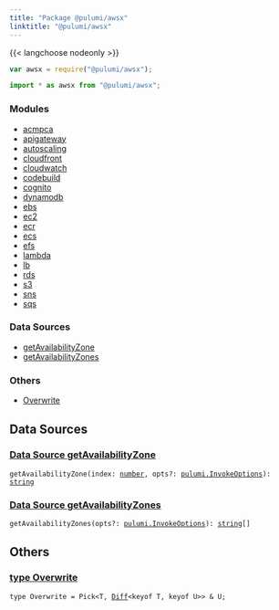 ```yaml
---
title: "Package @pulumi/awsx"
linktitle: "@pulumi/awsx"
---
```


<!-- WARNING: this page was generated by a tool. Do not edit it by hand. -->
<!-- To change it, please see https://github.com/pulumi/docs/tree/master/tools/tscdocgen. -->

{{< langchoose nodeonly >}}

```javascript
var awsx = require("@pulumi/awsx");
```

```typescript
import * as awsx from "@pulumi/awsx";
```


<h3>Modules</h3>
<ul class="api">
    <li><a href="acmpca/"><span class="symbol module"></span>acmpca</a></li>
    <li><a href="apigateway/"><span class="symbol module"></span>apigateway</a></li>
    <li><a href="autoscaling/"><span class="symbol module"></span>autoscaling</a></li>
    <li><a href="cloudfront/"><span class="symbol module"></span>cloudfront</a></li>
    <li><a href="cloudwatch/"><span class="symbol module"></span>cloudwatch</a></li>
    <li><a href="codebuild/"><span class="symbol module"></span>codebuild</a></li>
    <li><a href="cognito/"><span class="symbol module"></span>cognito</a></li>
    <li><a href="dynamodb/"><span class="symbol module"></span>dynamodb</a></li>
    <li><a href="ebs/"><span class="symbol module"></span>ebs</a></li>
    <li><a href="ec2/"><span class="symbol module"></span>ec2</a></li>
    <li><a href="ecr/"><span class="symbol module"></span>ecr</a></li>
    <li><a href="ecs/"><span class="symbol module"></span>ecs</a></li>
    <li><a href="efs/"><span class="symbol module"></span>efs</a></li>
    <li><a href="lambda/"><span class="symbol module"></span>lambda</a></li>
    <li><a href="lb/"><span class="symbol module"></span>lb</a></li>
    <li><a href="rds/"><span class="symbol module"></span>rds</a></li>
    <li><a href="s3/"><span class="symbol module"></span>s3</a></li>
    <li><a href="sns/"><span class="symbol module"></span>sns</a></li>
    <li><a href="sqs/"><span class="symbol module"></span>sqs</a></li>
</ul>



<h3>Data Sources</h3>
<ul class="api">
    <li><a href="#getAvailabilityZone"><span class="symbol datasource"></span>getAvailabilityZone</a></li>
    <li><a href="#getAvailabilityZones"><span class="symbol datasource"></span>getAvailabilityZones</a></li>
</ul>

<h3>Others</h3>
<ul class="api">
    <li><a href="#Overwrite"><span class="symbol api"></span>Overwrite</a></li>
</ul>



<h2 id="data-sources">Data Sources</h2>
<h3 class="pdoc-module-header" id="getAvailabilityZone" data-link-title="getAvailabilityZone">
    <a href="https://github.com/pulumi/pulumi-awsx/blob/e996e22e1fe80b06727b3727282bf0424925b507/nodejs/awsx/aws.ts#L24">
        Data Source <strong>getAvailabilityZone</strong>
    </a>
</h3>


<pre class="highlight"><code><span class='kd'></span>getAvailabilityZone(index: <span class='kd'><a href='https://developer.mozilla.org/en-US/docs/Web/JavaScript/Reference/Global_Objects/Number'>number</a></span>, opts?: <a href='/docs/reference/pkg/nodejs/pulumi/pulumi/#InvokeOptions'>pulumi.InvokeOptions</a>): <span class='kd'><a href='https://developer.mozilla.org/en-US/docs/Web/JavaScript/Reference/Global_Objects/String'>string</a></span></code></pre>

<h3 class="pdoc-module-header" id="getAvailabilityZones" data-link-title="getAvailabilityZones">
    <a href="https://github.com/pulumi/pulumi-awsx/blob/e996e22e1fe80b06727b3727282bf0424925b507/nodejs/awsx/aws.ts#L29">
        Data Source <strong>getAvailabilityZones</strong>
    </a>
</h3>


<pre class="highlight"><code><span class='kd'></span>getAvailabilityZones(opts?: <a href='/docs/reference/pkg/nodejs/pulumi/pulumi/#InvokeOptions'>pulumi.InvokeOptions</a>): <span class='kd'><a href='https://developer.mozilla.org/en-US/docs/Web/JavaScript/Reference/Global_Objects/String'>string</a></span>[]</code></pre>


<h2 id="apis">Others</h2>
<h3 class="pdoc-module-header" id="Overwrite" data-link-title="Overwrite">
    <a href="https://github.com/pulumi/pulumi-awsx/blob/e996e22e1fe80b06727b3727282bf0424925b507/nodejs/awsx/utils.ts#L27">
        type <strong>Overwrite</strong>
    </a>
</h3>

<pre class="highlight"><code><span class='kd'>type</span> Overwrite = Pick&lt;T, <a href='#Diff'>Diff</a>&lt;keyof T, keyof U&gt;&gt; &amp; U;</code></pre>
